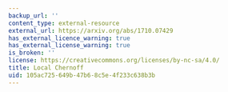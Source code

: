 ```yaml
---
backup_url: ''
content_type: external-resource
external_url: https://arxiv.org/abs/1710.07429
has_external_licence_warning: true
has_external_license_warning: true
is_broken: ''
license: https://creativecommons.org/licenses/by-nc-sa/4.0/
title: Local Chernoff
uid: 105ac725-649b-47b6-8c5e-4f233c638b3b
---
```

